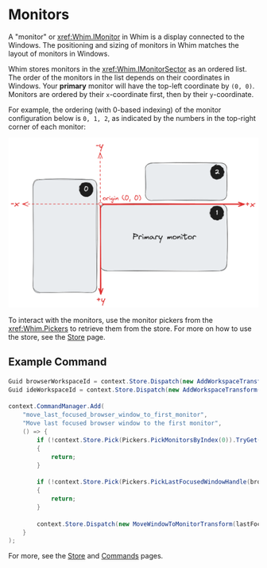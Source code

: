 # Monitors

A "monitor" or <xref:Whim.IMonitor> in Whim is a display connected to the Windows. The positioning and sizing of monitors in Whim matches the layout of monitors in Windows.

Whim stores monitors in the <xref:Whim.IMonitorSector> as an ordered list. The order of the monitors in the list depends on their coordinates in Windows. Your **primary** monitor will have the top-left coordinate by `(0, 0)`. Monitors are ordered by their `x`-coordinate first, then by their `y`-coordinate.

For example, the ordering (with 0-based indexing) of the monitor configuration below is `0, 1, 2`, as indicated by the numbers in the top-right corner of each monitor:

![Example monitor layout](../../images/example-monitor-layout.png)

To interact with the monitors, use the monitor pickers from the <xref:Whim.Pickers> to retrieve them from the store. For more on how to use the store, see the [Store](./store.md) page.

## Example Command

```csharp
Guid browserWorkspaceId = context.Store.Dispatch(new AddWorkspaceTransform("Browser")).Value;
Guid ideWorkspaceId = context.Store.Dispatch(new AddWorkspaceTransform("IDE")).Value;

context.CommandManager.Add(
    "move_last_focused_browser_window_to_first_monitor",
    "Move last focused browser window to the first monitor",
    () => {
        if (!context.Store.Pick(Pickers.PickMonitorsByIndex(0)).TryGet(out IMonitor firstMonitor))
        {
            return;
        }

        if (!context.Store.Pick(Pickers.PickLastFocusedWindowHandle(browserWorkspaceId)).TryGet(out HWND lastFocusedWindowHandle))
        {
            return;
        }

        context.Store.Dispatch(new MoveWindowToMonitorTransform(lastFocusedWindowHandle, firstMonitor.Handle));
    }
);
```

For more, see the [Store](./store.md) and [Commands](./commands.md) pages.
